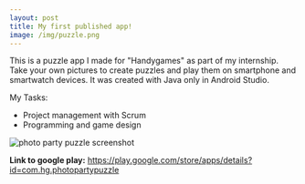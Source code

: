 ```yaml
---
layout: post
title: My first published app!
image: /img/puzzle.png
---
```


This is a puzzle app I made for "Handygames" as part of my internship. Take your own pictures to create puzzles and play them on smartphone and smartwatch devices. It was created with Java only in Android Studio.

My Tasks:
* Project management with Scrum
* Programming and game design

![photo party puzzle screenshot](http://i.imgur.com/rFvNZ3L.png)

**Link to google play:** <https://play.google.com/store/apps/details?id=com.hg.photopartypuzzle>
